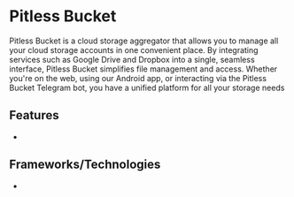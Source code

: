 # Pitless Bucket

<p>Pitless Bucket is a cloud storage aggregator that allows you to manage all your cloud storage accounts in one convenient place. By integrating services such as Google Drive and Dropbox into a single, seamless interface, Pitless Bucket simplifies file management and access. Whether you're on the web, using our Android app, or interacting via the Pitless Bucket Telegram bot, you have a unified platform for all your storage needs</p>

## Features

-

## Frameworks/Technologies

-
